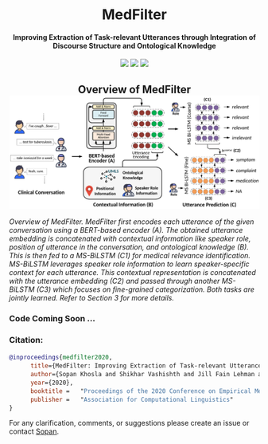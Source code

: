 <h1 align="center">
  MedFilter
</h1>
<h4 align="center">Improving Extraction of Task-relevant Utterances through Integration of Discourse Structure and Ontological Knowledge</h4>
<p align="center">
  <a href="https://2020.emnlp.org/"><img src="http://img.shields.io/badge/EMNLP-2020-4b44ce.svg"></a>
  <a href="https://arxiv.org/abs/2010.02246"><img src="http://img.shields.io/badge/Paper-PDF-red.svg"></a>
    <img src="https://img.shields.io/badge/License-Apache%202.0-blue.svg">
  </a>
</p>

<h2 align="center">
  Overview of MedFilter
  <img align="center"  src="./overview.png" alt="...">
</h2>

*Overview of MedFilter. MedFilter first encodes each utterance of the given conversation using a BERT-based encoder (A). The obtained utterance embedding is concatenated with contextual information like speaker role, position of utterance in the conversation, and ontological knowledge (B). This is then fed to a MS-BiLSTM (C1) for medical relevance identification. MS-BiLSTM leverages speaker role information to learn speaker-specific context for each utterance. This contextual representation is concatenated with the utterance embedding (C2) and passed through another MS-BiLSTM (C3) which focuses on fine-grained categorization. Both tasks are jointly learned. Refer to Section 3 for more details.*

### Code Coming Soon ...

### Citation:

```bibtex
@inproceedings{medfilter2020,
      title={MedFilter: Improving Extraction of Task-relevant Utterances through Integration of Discourse Structure and Ontological Knowledge}, 
      author={Sopan Khosla and Shikhar Vashishth and Jill Fain Lehman and Carolyn Rose},
      year={2020},
      booktitle = 	"Proceedings of the 2020 Conference on Empirical Methods in Natural Language Processing",
      publisher = 	"Association for Computational Linguistics"
}

```

For any clarification, comments, or suggestions please create an issue or contact [Sopan](sopank@cs.cmu.edu).